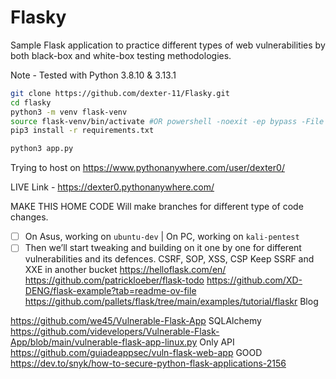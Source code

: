 # Flasky
Sample Flask application to practice different types of web vulnerabilities by both black-box and white-box testing methodologies.

Note - Tested with Python 3.8.10 & 3.13.1

```bash
git clone https://github.com/dexter-11/Flasky.git
cd flasky
python3 -m venv flask-venv
source flask-venv/bin/activate #OR powershell -noexit -ep bypass -File .\flasky-venv\Scripts\Activate.ps1
pip3 install -r requirements.txt

python3 app.py
```

Trying to host on https://www.pythonanywhere.com/user/dexter0/

LIVE Link - https://dexter0.pythonanywhere.com/


MAKE THIS HOME CODE
Will make branches for different type of code changes.

- [ ] On Asus, working on `ubuntu-dev` | On PC, working on `kali-pentest`
- [ ] Then we’ll start tweaking and building on it one by one for different vulnerabilities and its defences.
CSRF, SOP, XSS, CSP
Keep SSRF and XXE in another bucket
https://helloflask.com/en/
https://github.com/patrickloeber/flask-todo 
https://github.com/XD-DENG/flask-example?tab=readme-ov-file 
https://github.com/pallets/flask/tree/main/examples/tutorial/flaskr Blog

https://github.com/we45/Vulnerable-Flask-App  SQLAlchemy
https://github.com/videvelopers/Vulnerable-Flask-App/blob/main/vulnerable-flask-app-linux.py Only API
https://github.com/guiadeappsec/vuln-flask-web-app GOOD
https://dev.to/snyk/how-to-secure-python-flask-applications-2156 
